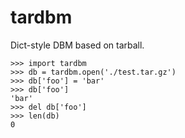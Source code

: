 tardbm
======
Dict-style DBM based on tarball.

    >>> import tardbm
    >>> db = tardbm.open('./test.tar.gz')
    >>> db['foo'] = 'bar'
    >>> db['foo']
    'bar'
    >>> del db['foo']
    >>> len(db)
    0
